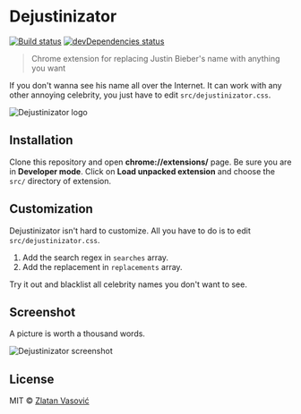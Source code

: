 # Dejustinizator

[![Build status](https://travis-ci.org/zdroid/dejustinizator.svg?branch=master)](https://travis-ci.org/zdroid/dejustinizator)
[![devDependencies status](https://david-dm.org/zdroid/dejustinizator/dev-status.svg)](https://david-dm.org/zdroid/dejustinizator?type=dev)

> Chrome extension for replacing Justin Bieber's name with anything you want

If you don't wanna see his name all over the Internet. It can work with any
other annoying celebrity, you just have to edit `src/dejustinizator.css`.

![Dejustinizator logo](https://raw.github.com/zdroid/dejustinizator/master/src/icon-128.png)

## Installation

Clone this repository and open **chrome://extensions/** page. Be sure you are
in **Developer mode**. Click on **Load unpacked extension** and choose the
`src/` directory of extension.

## Customization

Dejustinizator isn't hard to customize. All you have to do is to edit
`src/dejustinizator.css`.

1. Add the search regex in `searches` array.
2. Add the replacement in `replacements` array.

Try it out and blacklist all celebrity names you don't want to see.

## Screenshot

A picture is worth a thousand words.

![Dejustinizator screenshot](https://raw.github.com/zdroid/dejustinizator/master/screenshot.png)

## License

MIT &copy; [Zlatan Vasović](https://github.com/zdroid)
